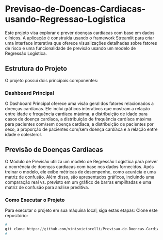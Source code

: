 # Previsao-de-Doencas-Cardiacas-usando-Regressao-Logistica
Este projeto visa explorar e prever doenças cardíacas com base em dados clínicos. A aplicação é construída usando o framework Streamlit para criar uma interface interativa que oferece visualizações detalhadas sobre fatores de risco e uma funcionalidade de previsão usando um modelo de Regressão Logística.

## Estrutura do Projeto
O projeto possui dois principais componentes:

### Dashboard Principal
O Dashboard Principal oferece uma visão geral dos fatores relacionados a doenças cardíacas. Ele inclui gráficos interativos que mostram a relação entre idade e frequência cardíaca máxima, a distribuição de idade para casos de doença cardíaca, a distribuição de frequência cardíaca máxima para pacientes com/sem doença cardíaca, a distribuição de pacientes por sexo, a proporção de pacientes com/sem doença cardíaca e a relação entre idade e colesterol.

## Previsão de Doenças Cardíacas
O Módulo de Previsão utiliza um modelo de Regressão Logística para prever a ocorrência de doenças cardíacas com base nos dados fornecidos. Após treinar o modelo, ele exibe métricas de desempenho, como acurácia e uma matriz de confusão. Além disso, são apresentados gráficos, incluindo uma comparação real vs. previsto em um gráfico de barras empilhadas e uma matriz de confusão para análise preditiva.

### Como Executar o Projeto
Para executar o projeto em sua máquina local, siga estas etapas:
Clone este repositório:
```python
#
git clone https://github.com/vinisvictorelli/Previsao-de-Doencas-Cardiacas-usando-Regressao-Logistica
# 
